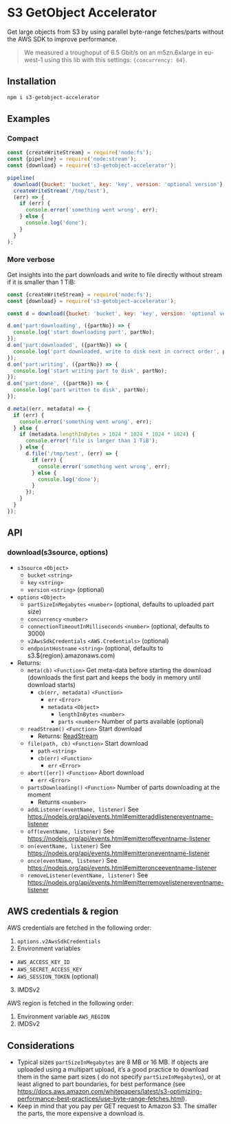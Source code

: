 # S3 GetObject Accelerator

Get large objects from S3 by using parallel byte-range fetches/parts without the AWS SDK to improve performance.

> We measured a troughoput of 6.5 Gbit/s on an m5zn.6xlarge in eu-west-1 using this lib with this settings: `{concurrency: 64}`.

## Installation

```bash
npm i s3-getobject-accelerator
```

## Examples

### Compact

```js
const {createWriteStream} = require('node:fs');
const {pipeline} = require('node:stream');
const {download} = require('s3-getobject-accelerator');

pipeline(
  download({bucket: 'bucket', key: 'key', version: 'optional version'}, {partSizeInMegabytes: 8, concurrency: 4}).readStream(),
  createWriteStream('/tmp/test'),
  (err) => {
    if (err) {
      console.error('something went wrong', err);
    } else {
      console.log('done');
    }
  }
);
```

### More verbose

Get insights into the part downloads and write to file directly without stream if it is smaller than 1 TiB:

```js
const {createWriteStream} = require('node:fs');
const {download} = require('s3-getobject-accelerator');

const d = download({bucket: 'bucket', key: 'key', version: 'optional version'}, {partSizeInMegabytes: 8, concurrency: 4});

d.on('part:downloading', ({partNo}) => {
  console.log('start downloading part', partNo);
});
d.on('part:downloaded', ({partNo}) => {
  console.log('part downloaded, write to disk next in correct order', partNo);
});
d.on('part:writing', ({partNo}) => {
  console.log('start writing part to disk', partNo);
});
d.on('part:done', ({partNo}) => {
  console.log('part written to disk', partNo);
});

d.meta((err, metadata) => {
  if (err) {
    console.error('something went wrong', err);
  } else {
    if (metadata.lengthInBytes > 1024 * 1024 * 1024 * 1024) {
      console.error('file is larger than 1 TiB');
    } else {
      d.file('/tmp/test', (err) => {
        if (err) {
          console.error('something went wrong', err);
        } else {
          console.log('done');
        }
      });
    }
  }
});
```

## API

### download(s3source, options)

* `s3source` `<Object>`
  * `bucket` `<string>`
  * `key` `<string>`
  * `version` `<string>` (optional)
* `options` `<Object>`
  * `partSizeInMegabytes` `<number>` (optional, defaults to uploaded part size)
  * `concurrency` `<number>`
  * `connectionTimeoutInMilliseconds` `<number>` (optional, defaults to 3000)
  * `v2AwsSdkCredentials` `<AWS.Credentials>` (optional)
  * `endpointHostname` `<string>` (optional, defaults to s3.${region}.amazonaws.com)
* Returns:
  * `meta(cb)` `<Function>` Get meta-data before starting the download (downloads the first part and keeps the body in memory until download starts)
    * `cb(err, metadata)` `<Function>`
      * `err` `<Error>`
      * `metadata` `<Object>`
        * `lengthInBytes` `<number>`
        * `parts` `<number>` Number of parts available (optional)
  * `readStream()` `<Function>` Start download
    * Returns: [ReadStream](https://nodejs.org/api/stream.html#class-streamreadable)
  * `file(path, cb)` `<Function>` Start download
    * `path` `<string>`
    * `cb(err)` `<Function>`
      * `err` `<Error>`
  * `abort([err])` `<Function>` Abort download
    * `err` `<Error>`
  * `partsDownloading()` `<Function>` Number of parts downloading at the moment
    * Returns `<number>`
  * `addListener(eventName, listener)` See https://nodejs.org/api/events.html#emitteraddlistenereventname-listener
  * `off(eventName, listener)` See https://nodejs.org/api/events.html#emitteroffeventname-listener
  * `on(eventName, listener)` See https://nodejs.org/api/events.html#emitteroneventname-listener
  * `once(eventName, listener)` See https://nodejs.org/api/events.html#emitteronceeventname-listener
  * `removeListener(eventName, listener)` See https://nodejs.org/api/events.html#emitterremovelistenereventname-listener 

## AWS credentials & region

AWS credentials are fetched in the following order:

1. `options.v2AwsSdkCredentials`
2. Environment variables
  * `AWS_ACCESS_KEY_ID`
  * `AWS_SECRET_ACCESS_KEY`
  * `AWS_SESSION_TOKEN` (optional)
3. IMDSv2

AWS region is fetched in the following order:

1. Environment variable `AWS_REGION`
2. IMDSv2

## Considerations

* Typical sizes `partSizeInMegabytes` are 8 MB or 16 MB. If objects are uploaded using a multipart upload, it’s a good practice to download them in the same part sizes ( do not specify `partSizeInMegabytes`), or at least aligned to part boundaries, for best performance (see https://docs.aws.amazon.com/whitepapers/latest/s3-optimizing-performance-best-practices/use-byte-range-fetches.html).
* Keep in mind that you pay per GET request to Amazon S3. The smaller the parts, the more expensive a download is.

